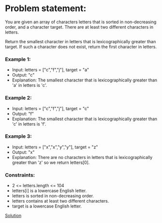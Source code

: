 # Problem statement:
You are given an array of characters letters that is sorted in non-decreasing order, and a character target. There are at least two different characters in letters.

Return the smallest character in letters that is lexicographically greater than target. If such a character does not exist, return the first character in letters.

 

### Example 1:

- Input: letters = ["c","f","j"], target = "a"
- Output: "c"
- Explanation: The smallest character that is lexicographically greater than 'a' in letters is 'c'.
### Example 2:

- Input: letters = ["c","f","j"], target = "c"
- Output: "f"
- Explanation: The smallest character that is lexicographically greater than 'c' in letters is 'f'.
### Example 3:

- Input: letters = ["x","x","y","y"], target = "z"
- Output: "x"
- Explanation: There are no characters in letters that is lexicographically greater than 'z' so we return letters[0].
 

### Constraints:

- 2 <= letters.length <= 104
- letters[i] is a lowercase English letter.
- letters is sorted in non-decreasing order.
- letters contains at least two different characters.
- target is a lowercase English letter.

[Solution](https://github.com/Glorycs29/Binary_Search/blob/main/Find%20the%20smallest%20letter%20greater%20than%20the%20target/Solution.cpp)
